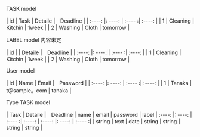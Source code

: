 TASK model

|  id  |  Task |  Detaile |　Deadline |
| :----: |: ----: | :---- :| :----: |
|  1  |  Cleaning |  Kitchin  |  1week  |
|  2  |  Washing  |  Cloth  |  tomorrow |

LABEL model 内容未定

|  id  |   |  Detaile |　Deadline |
| :----: |: ----: | :---- :| :----: |
|  1  |  Cleaning |  Kitchin  |  1week  |
|  2  |  Washing  |  Cloth  |  tomorrow |

 User model

|  id  |  Name |  Email |　Password |
| :----: |: ----: | :---- :| :----: |
|  1  |  Tanaka |  t＠sample。com  |  tanaka  |

Type
TASK model

|  Task |  Detaile |　Deadline | name |  email | password | label
| :----: |: ----: | :---- :| :----: | :----: |: ----: | :---- :|
| string | text | date | string | string | string | string |